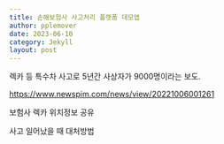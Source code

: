 ```yaml
---
title: 손해보험사 사고처리 플랫폼 데모앱
author: pplemover
date: 2023-06-10
category: Jekyll
layout: post
---
```


렉카 등 특수차 사고로 5년간 사상자가 9000명이라는 보도.

https://www.newspim.com/news/view/20221006001261

보험사 렉카 위치정보 공유

사고 일어났을 때 대처방법 

